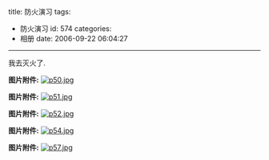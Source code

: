 title: 防火演习
tags:
  - 防火演习
id: 574
categories:
  - 相册
date: 2006-09-22 06:04:27
---

我去灭火了.

**图片附件:**
[![p50.jpg](//blog.foolbird.net/wp-content/uploads/2007/01/49_p50.jpg)](http://www.foolbird.net/574.html/p50.jpg "p50.jpg")

**图片附件:**
[![p51.jpg](//blog.foolbird.net/wp-content/uploads/2007/01/50_p51.jpg)](http://www.foolbird.net/574.html/p51.jpg "p51.jpg")

**图片附件:**
[![p52.jpg](//blog.foolbird.net/wp-content/uploads/2007/01/51_p52.jpg)](http://www.foolbird.net/574.html/p52.jpg "p52.jpg")

**图片附件:**
[![p54.jpg](//blog.foolbird.net/wp-content/uploads/2007/01/52_p54.jpg)](http://www.foolbird.net/574.html/p54.jpg "p54.jpg")

**图片附件:**
[![p57.jpg](//blog.foolbird.net/wp-content/uploads/2007/01/53_p57.jpg)](http://www.foolbird.net/574.html/p57.jpg "p57.jpg")